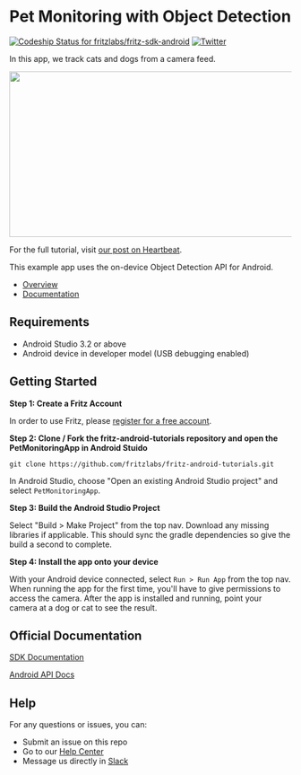 # Pet Monitoring with Object Detection

[ ![Codeship Status for fritzlabs/fritz-sdk-android](https://app.codeship.com/projects/c74152e0-65d1-0136-2d69-32e87736c6c6/status?branch=master)](https://app.codeship.com/projects/297281)
[![Twitter](https://img.shields.io/badge/twitter-@fritzlabs-blue.svg?style=flat)](http://twitter.com/fritzlabs)

In this app, we track cats and dogs from a camera feed.

<img src="https://github.com/fritzlabs/fritz-android-tutorials/blob/master/PetMonitoringApp/images/pet_detection.png" width="662" height="295">

For the full tutorial, visit [our post on Heartbeat](https://medium.freecodecamp.org/a-guide-to-object-detection-with-fritz-build-a-pet-monitoring-app-in-android-with-machine-learning-a8ed500978e5).

This example app uses the on-device Object Detection API for Android.

- [Overview](https://www.fritz.ai/features/object-detection.html)
- [Documentation](https://docs.fritz.ai/develop/vision/object-detection/android.html)

## Requirements

- Android Studio 3.2 or above
- Android device in developer model (USB debugging enabled)

## Getting Started

**Step 1: Create a Fritz Account**

In order to use Fritz, please [register for a free account](https://app.fritz.ai/register).

**Step 2: Clone / Fork the fritz-android-tutorials repository and open the PetMonitoringApp in Android Stuido**

```
git clone https://github.com/fritzlabs/fritz-android-tutorials.git
```

In Android Studio, choose "Open an existing Android Studio project" and select `PetMonitoringApp`.

**Step 3: Build the Android Studio Project**

Select "Build > Make Project" from the top nav. Download any missing libraries if applicable. This should sync the gradle dependencies so give the build a second to complete.

**Step 4: Install the app onto your device**

With your Android device connected, select `Run > Run App` from the top nav. When running the app for the first time, you'll have to give permissions to access the camera. After the app is installed and running, point your camera at a dog or cat to see the result.

## Official Documentation

[SDK Documentation](https://docs.fritz.ai/)

[Android API Docs](https://docs.fritz.ai/android/latest/index.html)

## Help

For any questions or issues, you can:

- Submit an issue on this repo
- Go to our [Help Center](https://docs.fritz.ai/help-center/index.html)
- Message us directly in [Slack](https://join.slack.com/t/heartbeat-by-fritz/shared_invite/enQtNTY5NDM2MTQwMTgwLTAyODE3MmQzZjU2NWE5MDNmYTgwM2E1MjU5Y2Y2NmI2YTlkMTMwZTAwYTAwMzQ5NzQ2NDBhZjhmYjU2YWY3OGU)
